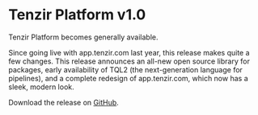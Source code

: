 # Tenzir Platform v1.0

Tenzir Platform becomes generally available.

Since going live with app.tenzir.com last year, this release makes quite a few changes. This release announces an all-new open source library for packages, early availability of TQL2 (the next-generation language for pipelines), and a complete redesign of app.tenzir.com, which now has a sleek, modern look.

Download the release on [GitHub](https://github.com/tenzir/platform/releases/tag/v1.0.0).